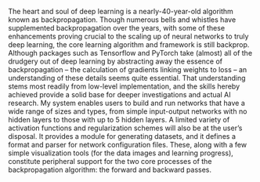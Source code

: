 The heart and soul of deep learning is a nearly-40-year-old algorithm known as backpropagation. Though numerous bells and whistles have supplemented backpropagation over the years, with some of these enhancements proving crucial to the scaling up of neural networks to truly deep learning, the core learning algorithm and framework is still backprop.
Although packages such as Tensorflow and PyTorch take (almost) all of the drudgery out of deep learning by abstracting away the essence of backpropagation – the calculation of gradients linking weights to loss – an understanding of these details seems quite essential. That understanding stems most readily from low-level implementation, and the skills hereby achieved provide a solid base for deeper investigations and actual AI research. 
My system enables users to build and run networks that have a wide range of sizes and types, from simple input-output networks with no hidden layers to those with up to 5 hidden layers. A limited variety of activation functions and regularization schemes will also be at the user’s disposal.
  It provides a module for generating datasets, and it defines a format and parser for network configuration files. These, along with a few simple visualization tools (for the data images and learning progress), constitute peripheral support for the two core processes of the backpropagation algorithm: the forward and backward passes.

